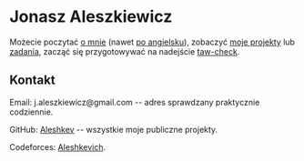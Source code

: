 <div lang="pl">

# Jonasz Aleszkiewicz

Możecie poczytać [o mnie](o-mnie.md) (nawet [po angielsku](about-me.md)), zobaczyć [moje projekty](projekty.md) lub [zadania](zadania.md), zacząć się przygotowywać na nadejście [taw-check](taw-check.md).

## Kontakt

Email: j.aleszkiewicz<span style="display: none;">[remove this]</span>@gmail.com -- adres sprawdzany praktycznie codziennie.

GitHub: [Aleshkev](https://github.com/Aleshkev) -- wszystkie moje publiczne projekty.

Codeforces: [Aleshkevich](https://codeforces.com/profile/Aleshkevich).
